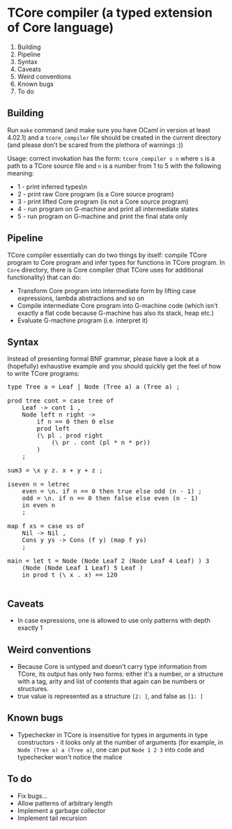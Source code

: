 # TCore compiler (a typed extension of Core language)

1. Building
2. Pipeline
3. Syntax
4. Caveats
5. Weird conventions
6. Known bugs
7. To do

## Building

Run `make` command (and make sure you have OCaml in version at least 4.02.1) and a `tcore_compiler` file should be created in the current directory
(and please don't be scared from the plethora of warnings :))

Usage:
correct invokation has the form: `tcore_compiler s n`
where `s` is a path to a TCore source file and `n` is a number
from 1 to 5 with the following meaning:

* 1 - print inferred types\n
* 2 - print raw Core program (is a Core source program)
* 3 - print lifted Core program (is not a Core source program)
* 4 - run program on G-machine and print all intermediate states
* 5 - run program on G-machine and print the final state only

## Pipeline

TCore compiler essentially can do two things by itself: compile TCore program to Core program and infer types for functions in TCore program.
In `Core` directory, there is Core compiler (that TCore uses for additional functionality) that can do:

* Transform Core program into intermediate form by lifting case expressions, lambda abstractions and so on
* Compile intermediate Core program into G-machine code (which isn't exactly a flat code because G-machine has also its stack, heap etc.)
* Evaluate G-machine program (i.e. interpret it)

## Syntax

Instead of presenting formal BNF grammar, please have a look at
a (hopefully) exhaustive example and you should quickly get the feel
of how to write TCore programs:

<pre>
type Tree a = Leaf | Node (Tree a) a (Tree a) ;

prod tree cont = case tree of
	Leaf -> cont 1 ,
	Node left n right ->
		if n == 0 then 0 else
		prod left
		(\ pl . prod right
			(\ pr . cont (pl * n * pr))
		)
	;

sum3 = \x y z. x + y + z ;

iseven n = letrec
	even = \n. if n == 0 then true else odd (n - 1) ;
	odd = \n. if n == 0 then false else even (n - 1)
	in even n
	;

map f xs = case xs of
	Nil -> Nil ,
	Cons y ys -> Cons (f y) (map f ys)
	;

main = let t = Node (Node Leaf 2 (Node Leaf 4 Leaf) ) 3 
	(Node (Node Leaf 1 Leaf) 5 Leaf )
	in prod t (\ x . x) == 120

</pre>

## Caveats

* In case expressions, one is allowed to use only patterns with
depth exactly 1

## Weird conventions

* Because Core is untyped and doesn't carry type information from TCore, its output has only two forms: either it's a number, or a structure with a tag, arity and list of contents that again can be numbers or structures.
* true value is represented as a structure `[2: ]`, and false as `[1: ]`

## Known bugs

* Typechecker in TCore is insensitive for types in arguments in type constructors - it looks only at the number of arguments (for example, in `Node (Tree a) a (Tree a)`, one can put `Node 1 2 3` into code and typechecker won't notice the malice

## To do

* Fix bugs...
* Allow patterns of arbitrary length
* Implement a garbage collector
* Implement tail recursion

